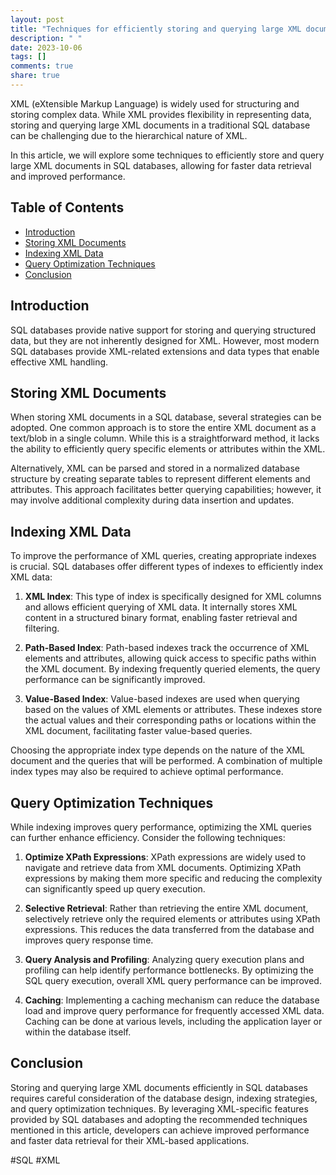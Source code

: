 ```yaml
---
layout: post
title: "Techniques for efficiently storing and querying large XML documents in SQL"
description: " "
date: 2023-10-06
tags: []
comments: true
share: true
---
```


XML (eXtensible Markup Language) is widely used for structuring and storing complex data. While XML provides flexibility in representing data, storing and querying large XML documents in a traditional SQL database can be challenging due to the hierarchical nature of XML.

In this article, we will explore some techniques to efficiently store and query large XML documents in SQL databases, allowing for faster data retrieval and improved performance.

## Table of Contents

- [Introduction](#introduction)
- [Storing XML Documents](#storing-xml-documents)
- [Indexing XML Data](#indexing-xml-data)
- [Query Optimization Techniques](#query-optimization-techniques)
- [Conclusion](#conclusion)

## Introduction

SQL databases provide native support for storing and querying structured data, but they are not inherently designed for XML. However, most modern SQL databases provide XML-related extensions and data types that enable effective XML handling.

## Storing XML Documents

When storing XML documents in a SQL database, several strategies can be adopted. One common approach is to store the entire XML document as a text/blob in a single column. While this is a straightforward method, it lacks the ability to efficiently query specific elements or attributes within the XML.

Alternatively, XML can be parsed and stored in a normalized database structure by creating separate tables to represent different elements and attributes. This approach facilitates better querying capabilities; however, it may involve additional complexity during data insertion and updates.

## Indexing XML Data

To improve the performance of XML queries, creating appropriate indexes is crucial. SQL databases offer different types of indexes to efficiently index XML data:

1. **XML Index**: This type of index is specifically designed for XML columns and allows efficient querying of XML data. It internally stores XML content in a structured binary format, enabling faster retrieval and filtering.

2. **Path-Based Index**: Path-based indexes track the occurrence of XML elements and attributes, allowing quick access to specific paths within the XML document. By indexing frequently queried elements, the query performance can be significantly improved.

3. **Value-Based Index**: Value-based indexes are used when querying based on the values of XML elements or attributes. These indexes store the actual values and their corresponding paths or locations within the XML document, facilitating faster value-based queries.

Choosing the appropriate index type depends on the nature of the XML document and the queries that will be performed. A combination of multiple index types may also be required to achieve optimal performance.

## Query Optimization Techniques

While indexing improves query performance, optimizing the XML queries can further enhance efficiency. Consider the following techniques:

1. **Optimize XPath Expressions**: XPath expressions are widely used to navigate and retrieve data from XML documents. Optimizing XPath expressions by making them more specific and reducing the complexity can significantly speed up query execution.

2. **Selective Retrieval**: Rather than retrieving the entire XML document, selectively retrieve only the required elements or attributes using XPath expressions. This reduces the data transferred from the database and improves query response time.

3. **Query Analysis and Profiling**: Analyzing query execution plans and profiling can help identify performance bottlenecks. By optimizing the SQL query execution, overall XML query performance can be improved.

4. **Caching**: Implementing a caching mechanism can reduce the database load and improve query performance for frequently accessed XML data. Caching can be done at various levels, including the application layer or within the database itself.

## Conclusion

Storing and querying large XML documents efficiently in SQL databases requires careful consideration of the database design, indexing strategies, and query optimization techniques. By leveraging XML-specific features provided by SQL databases and adopting the recommended techniques mentioned in this article, developers can achieve improved performance and faster data retrieval for their XML-based applications.

#SQL #XML
